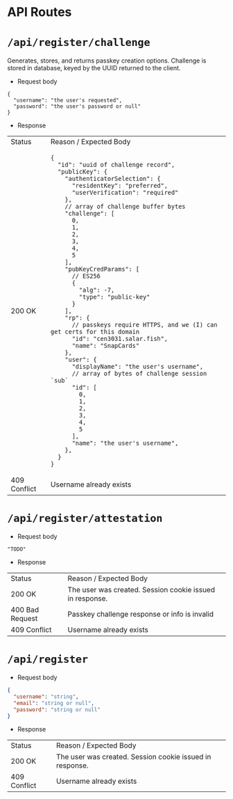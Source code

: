 # API Routes

# `/api/register/challenge`
Generates, stores, and returns passkey creation options. Challenge is stored in database, keyed
by the UUID returned to the client.
- Request body
```json5
{
  "username": "the user's requested",
  "password": "the user's password or null"
}
```
- Response

<table>
    <tr>
        <td>Status</td>
        <td>Reason / Expected Body</td>
    </tr>
    <tr>
        <td>200 OK</td>
<td>

```json5
{
  "id": "uuid of challenge record",
  "publicKey": {
    "authenticatorSelection": {
      "residentKey": "preferred",
      "userVerification": "required"
    },
    // array of challenge buffer bytes
    "challenge": [
      0,
      1,
      2,
      3,
      4,
      5
    ],
    "pubKeyCredParams": [
      // ES256
      {
        "alg": -7,
        "type": "public-key"
      }
    ],
    "rp": {
      // passkeys require HTTPS, and we (I) can get certs for this domain
      "id": "cen3031.salar.fish",
      "name": "SnapCards"
    },
    "user": {
      "displayName": "the user's username",
      // array of bytes of challenge session `sub`
      "id": [
        0,
        1,
        2,
        3,
        4,
        5
      ],
      "name": "the user's username",
    },
  }
}
```

</td>
</tr>
<tr>
    <td>409 Conflict</td>
    <td>Username already exists</td>
</tr>
</table>

# `/api/register/attestation`
- Request body
```json5
"TODO"
```
- Response
<table>
<tr>
<td>Status</td> <td>Reason / Expected Body</td>
</tr>
<tr>
<td>200 OK</td>
<td>The user was created. Session cookie issued in response.</td>
</tr>
<tr>
<td>400 Bad Request</td>
<td>Passkey challenge response or info is invalid</td>
</tr>
<tr>
<td>409 Conflict</td>
<td>Username already exists</td>
</tr>
</table>

# `/api/register`
- Request body
```json
{
  "username": "string",
  "email": "string or null",
  "password": "string or null"
}
```
- Response
<table>
<tr>
<td>Status</td> <td>Reason / Expected Body</td>
</tr>
<tr>
<td>200 OK</td>
<td>The user was created. Session cookie issued in response.</td>
</tr>
<tr>
<td>409 Conflict</td>
<td>Username already exists</td>
</tr>
</table>
